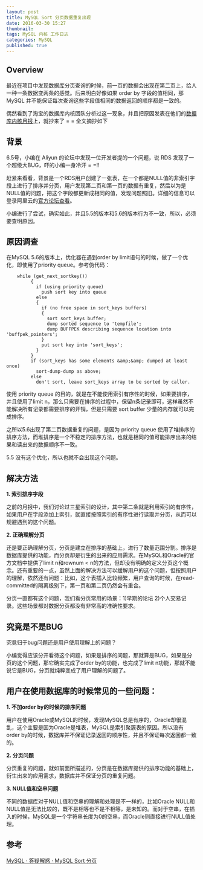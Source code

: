 ```yaml
---
layout: post
title: MySQL Sort 分页数据重复出现
date: 2016-03-30 15:27
thumbnail:
tags: MySQL 内核 工作日志
categories: MySQL
published: true
---
```


## Overview

最近在项目中发现数据库分页查询的时候，前一页的数据会出现在第二页上，给人一种一条数据变两条的感觉。后来明白好像如果 order by 字段的值相同，那 MySQL 并不能保证每次查询这些字段值相同的数据返回的顺序都是一致的。

偶然看到了淘宝的数据库内核团队分析过这一现象，并且把原因发表在他们的[数据库内核月报](http://mysql.taobao.org/monthly/)上，就抄来了 = = 全文摘抄如下

## 背景

6.5号，小编在 Aliyun 的论坛中发现一位开发者提的一个问题，说 RDS 发现了一个超级大BUG，吓的小编一身冷汗 = =!!

赶紧来看看，背景是一个RDS用户创建了一张表，在一个都是NULL值的非索引字段上进行了排序并分页，用户发现第二页和第一页的数据有重复，然后以为是NULL值的问题，把这个字段都更新成相同的值，发现问题照旧。详细的信息可以登录阿里云的[官方论坛查看](http://bbs.aliyun.com/read/248026.html "发现超级大BUG，你遇到了吗？开发者必看！")。

小编进行了尝试，确实如此，并且5.5的版本和5.6的版本行为不一致，所以，必须要查明原因。

## 原因调查

在MySQL 5.6的版本上，优化器在遇到order by limit语句的时候，做了一个优化，即使用了priority queue。参考伪代码：

``` 
    while (get_next_sortkey())
         {
           if (using priority queue)
             push sort key into queue
           else
           {
             if (no free space in sort_keys buffers)
             {
               sort sort_keys buffer;
               dump sorted sequence to 'tempfile';
               dump BUFFPEK describing sequence location into 'buffpek_pointers';
             }
             put sort key into 'sort_keys';
           }
         }
         if (sort_keys has some elements &amp;&amp; dumped at least once)
           sort-dump-dump as above;
         else
           don't sort, leave sort_keys array to be sorted by caller.
```

使用 priority queue 的目的，就是在不能使用索引有序性的时候，如果要排序，并且使用了limit n，那么只需要在排序的过程中，保留n条记录即可，这样虽然不能解决所有记录都需要排序的开销，但是只需要 sort buffer 少量的内存就可以完成排序。

之所以5.6出现了第二页数据重复的问题，是因为 priority queue 使用了堆排序的排序方法，而堆排序是一个不稳定的排序方法，也就是相同的值可能排序出来的结果和读出来的数据顺序不一致。

5.5 没有这个优化，所以也就不会出现这个问题。

## 解决方法

**1. 索引排序字段**

之前的月报中，我们讨论过三星索引的设计，其中第二条就是利用索引的有序性，如果用户在字段添加上索引，就直接按照索引的有序性进行读取并分页，从而可以规避遇到的这个问题。

**2. 正确理解分页**

还是要正确理解分页，分页是建立在排序的基础上，进行了数量范围分割。排序是数据库提供的功能，而分页却是衍生的出来的应用需求。在MySQL和Oracle的官方文档中提供了limit n和rownum &lt; n的方法，但却没有明确的定义分页这个概念。还有重要的一点，虽然上面的解决方法可以缓解用户的这个问题，但按照用户的理解，依然还有问题：比如，这个表插入比较频繁，用户查询的时候，在read-committed的隔离级别下，第一页和第二页仍然会有重合。

分页一直都有这个问题，我们看分页常用的场景：1)早期的论坛 2)个人交易记录。这些场景都对数据分页都没有非常高的准确性要求。

## 究竟是不是BUG

究竟归于bug问题还是用户使用理解上的问题？

小编觉得应该分开看待这个问题，如果是排序的问题，那就算是BUG，如果是分页的这个问题，那它确实完成了order by的功能，也完成了limit n功能，那就不能说它是BUG，分页就纯粹变成了用户理解的问题了。

## 用户在使用数据库的时候常见的一些问题：

**1. 不加order by的时候的排序问题**

用户在使用Oracle或MySQL的时候，发现MySQL总是有序的，Oracle却很混乱，这个主要是因为Oracle是堆表，MySQL是索引聚簇表的原因。所以没有order by的时候，数据库并不保证记录返回的顺序性，并且不保证每次返回都一致的。

**2. 分页问题**

分页重复的问题，就如前面所描述的，分页是在数据库提供的排序功能的基础上，衍生出来的应用需求，数据库并不保证分页的重复问题。

**3. NULL值和空串问题**

不同的数据库对于NULL值和空串的理解和处理是不一样的，比如Oracle NULL和NULL值是无法比较的，既不是相等也不是不相等，是未知的。而对于空串，在插入的时候，MySQL是一个字符串长度为0的空串，而Oracle则直接进行NULL值处理。



## 参考

[MySQL · 答疑解惑 · MySQL Sort 分页](http://mysql.taobao.org/monthly/2015/06/04/)